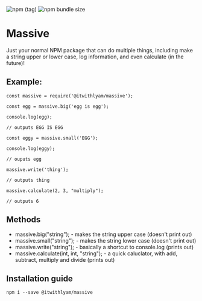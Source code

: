 ![npm (tag)](https://img.shields.io/npm/v/@itwithlyam/massive)
![npm bundle size](https://img.shields.io/bundlephobia/min/@itwithlyam/massive)

# Massive

Just your normal NPM package that can do multiple things, including make a string upper or lower case, log information, and even calculate (in the future)!

## Example:

```
const massive = require('@itwithlyam/massive');

const egg = massive.big('egg is egg');

console.log(egg);

// outputs EGG IS EGG

const eggy = massive.small('EGG');

console.log(eggy);

// ouputs egg

massive.write('thing');

// outputs thing

massive.calculate(2, 3, "multiply");

// outputs 6
```

## Methods

+ massive.big("string"); - makes the string upper case (doesn't print out)
+ massive.small("string"); - makes the string lower case (doesn't print out)
+ massive.write("string"); - basically a shortcut to console.log (prints out)
+ massive.calculate(int, int, "string"); - a quick caluclator, with add, subtract, multiply and divide (prints out)

## Installation guide

```npm i --save @itwithlyam/massive```
